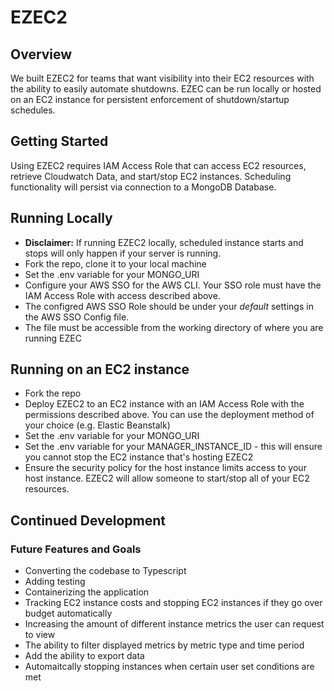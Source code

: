 # EZEC2

## Overview

We built EZEC2 for teams that want visibility into their EC2 resources with the ability to easily automate shutdowns. EZEC can be run locally or hosted on an EC2 instance for persistent enforcement of shutdown/startup schedules.

## Getting Started

Using EZEC2 requires IAM Access Role that can access EC2 resources, retrieve Cloudwatch Data, and start/stop EC2 instances.
Scheduling functionality will persist via connection to a MongoDB Database.

## Running Locally

- **Disclaimer:** If running EZEC2 locally, scheduled instance starts and stops will only happen if your server is running.
- Fork the repo, clone it to your local machine
- Set the .env variable for your MONGO_URI
- Configure your AWS SSO for the AWS CLI. Your SSO role must have the IAM Access Role with access described above.
- The configred AWS SSO Role should be under your _default_ settings in the AWS SSO Config file.
- The file must be accessible from the working directory of where you are running EZEC

## Running on an EC2 instance

- Fork the repo
- Deploy EZEC2 to an EC2 instance with an IAM Access Role with the permissions described above. You can use the deployment method of your choice (e.g. Elastic Beanstalk)
- Set the .env variable for your MONGO_URI
- Set the .env variable for your MANAGER_INSTANCE_ID - this will ensure you cannot stop the EC2 instance that's hosting EZEC2
- Ensure the security policy for the host instance limits access to your host instance. EZEC2 will allow someone to start/stop all of your EC2 resources.

## Continued Development

### Future Features and Goals

- Converting the codebase to Typescript
- Adding testing
- Containerizing the application
- Tracking EC2 instance costs and stopping EC2 instances if they go over budget automatically
- Increasing the amount of different instance metrics the user can request to view
- The ability to filter displayed metrics by metric type and time period
- Add the ability to export data
- Automaitcally stopping instances when certain user set conditions are met
